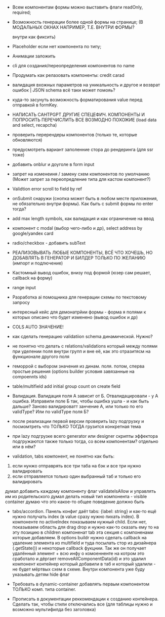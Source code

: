 - Всем компонентам формы можно выставить флаги readOnly, required;

- Возможность генерации более одной формы на странице; (В МОДАЛЬНЫХ ОКНАХ НАПРИМЕР, Т.Е. ВНУТРИ ФОРМЫ? <form> внутри <form> как фиксить)

- Placeholder если нет компонента по типу;

- Анимации заложить

- cli для создания/переопределения компонентов по name

- Продумать как релазовать компоненты: credit carad

- валидация вхожных параметров на уникальность и другое и возврат ошибок | JSON schema всё таки может помояь?

- куда-то засунуть возможность форматирования value перед отправкой в formKey.

- НАПИСАТЬ CAHTPGPT ДРУГИЕ СПЕЦЕФИЧ. КОМПОНЕНТЫ И ПОПРОСИТЬ ПЕРЕЧИСЛИТЬ ВСЕ ВОЗМОДНО ПОХОЖИЕ (load data and select, recapcha)

- проверить перерендеры компонентов (только те, которые обновляются)

- предусмотреть вариант заполенние стора до рендеринга (для ssr тоже)

- добавить onblur и доуголе в form input

- запрет на изменеиня / замену схем компонентов по умолчанию (Может запрет за переопредление типа для кастом компонент?)

- Validtion error scroll to field by ref

- onSubmit снаружи (снопка может быть в любом месте приложения, не обязательно внутри формы). Как быть с submit формы по enter тогда?

- add max length symbols, как валидация и как ограничение на ввод

- компонент с modal (выбор чего-либо и др), select address by google/yandex card

- radio/checkbox - добавить subText

- РЕАЛИЗОВЫВАТЬ ЛЮБЫЕ КОМПОНЕНТЫ, ВСЁ ЧТО ХОЧЕШЬ, НО ДОБАВЛЯТЬ В ГЕНЕРАТОР И БИЛДЕР ТОЛЬКО ПО ЖЕЛАНИЮ (импорт и подлючение)

- Кастомный вывод ошибок, внизу под формой (юзер сам решает, callback на форму)

- range input

- Разработка ai помощника для генерации схемы по текстовому запросу

- интересный кейс для демонатрйии формы - форма я полями к которых описано что будет изменено (вывод ошибок и др)

- COLS AUTO ЗНАЧЕНИЕ!

- как сделать генерацию validatiion schema динамической. Нужно?

- не понятно что делать с relations/validations который между полями при уделении поля внутри групп и вне её, как это отразитясм на функционале другого поля

- геморрой с выбором значения из динам. поля. потом, сперва простые решения (options builder условия завязанные на compoennts ids)

- table/multifield add initial group count on create field

- Валидация. Валидация поля А зависит от Б. Отвалидацировали - у А ошибка. Изправили поле Б так, чтобы ошибка ушла - и как быть дальше? Заново валидироватт занчение А, или только по его validType? Или по validType поля Б?

- после реализации первой версии проверить lazy подгрузку и посмомтреть что ТОЛЬКО ТОГДА грузится конкретная тема
- при lazy подгрузке всего generator или designer скрипты эффектора подгружаются также только тогда, со всем компонентам? отдельно или в нём?

- validation, tabs компонент, не понятно как быть:
1. если нунжо отправрять все три таба на бэк и все три нужно валидировать
2. если отправляется только один выбранный таб и только его валидировать

думал добавить каждому компоненту флаг validateIsAllow и управлять им из родительского
думал делать новый тип компонента - visible container
думаю что это какое-то общее поведение должно быть 

- tabs/accordion. Панель конфиг даёт tabs: {label: string} и как-то ещё нужно получать index (в value сразу нужно пихать index). В компоненте по activeIndex показываем нужный child. Если нет, показываем область для drag drop и нужно как-то сказать ему то на эту позицию в children компоненат tab эта секция с компоненами которые добавляем.
В options buildr нужно сделать callback на удаление элемента из multifield и туда посылать стор из дизайнера (.getState()) и некоторые callback фукцнии. Так же он получает удалённый элемент + всю инфу о комоенненте на котром это сработало и дёргает removeAllComponentData(id) и это удалил компонент контейнер который добавили в таб и который удалили - не будет мёртвых схем в схеме.
Внутри компонента уже буду указывать детям hide флаг

- Требовать в dynamic-container добавлять первым компонентом ТОЛЬКО комп. типа container.

- Прописать в документации реккомендации к созданию контейнера. Сделать так, чтобы стили отключались все (для таблицы нужно и возможно мультифилда без заголовка)